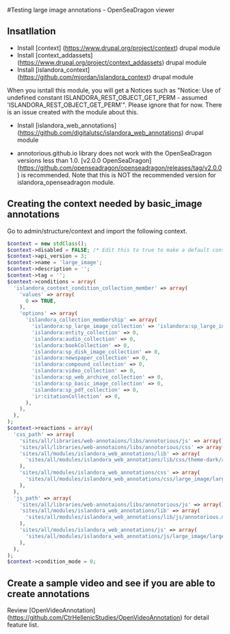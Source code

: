 #Testing large image annotations - OpenSeaDragon viewer


## Insatllation
* Install [context] (https://www.drupal.org/project/context) drupal module
* Install [context_addassets] (https://www.drupal.org/project/context_addassets) drupal module
* Install [islandora_context] (https://github.com/mjordan/islandora_context) drupal module

When you isntall this module, you will get a Notices such as "Notice: Use of undefined constant ISLANDORA_REST_OBJECT_GET_PERM - assumed 'ISLANDORA_REST_OBJECT_GET_PERM'".  Please ignore that for now.  There is an issue created with the module about this.

* Install [islandora_web_annotations] (https://github.com/digitalutsc/islandora_web_annotations) drupal module

* annotorious.github.io library does not work with the OpenSeaDragon versions less than 1.0.  [v2.0.0 OpenSeaDragon] (https://github.com/openseadragon/openseadragon/releases/tag/v2.0.0) is recommended.  Note that this is NOT the recommended version for islandora_openseadragon module.  

## Creating the context needed by basic_image annotations
Go to admin/structure/context and import the following context.

```php
$context = new stdClass();
$context->disabled = FALSE; /* Edit this to true to make a default context disabled initially */
$context->api_version = 3;
$context->name = 'large_image';
$context->description = '';
$context->tag = '';
$context->conditions = array(
  'islandora_context_condition_collection_member' => array(
    'values' => array(
      0 => TRUE,
    ),
    'options' => array(
      'islandora_collection_membership' => array(
        'islandora:sp_large_image_collection' => 'islandora:sp_large_image_collection',
        'islandora:entity_collection' => 0,
        'islandora:audio_collection' => 0,
        'islandora:bookCollection' => 0,
        'islandora:sp_disk_image_collection' => 0,
        'islandora:newspaper_collection' => 0,
        'islandora:compound_collection' => 0,
        'islandora:video_collection' => 0,
        'islandora:sp_web_archive_collection' => 0,
        'islandora:sp_basic_image_collection' => 0,
        'islandora:sp_pdf_collection' => 0,
        'ir:citationCollection' => 0,
      ),
    ),
  ),
);
$context->reactions = array(
  'css_path' => array(
    'sites/all/libraries/web-annotaions/libs/annotorious/js' => array(),
    'sites/all/libraries/web-annotaions/libs/annotorious/css' => array(),
    'sites/all/modules/islandora_web_annotations/lib' => array(
      'sites/all/modules/islandora_web_annotations/lib/css/theme-dark/annotorious-dark.css' => 'sites/all/modules/islandora_web_annotations/lib/css/theme-dark/annotorious-dark.css',
    ),
    'sites/all/modules/islandora_web_annotations/css' => array(
      'sites/all/modules/islandora_web_annotations/css/large_image/large_image.css' => 'sites/all/modules/islandora_web_annotations/css/large_image/large_image.css',
    ),
  ),
  'js_path' => array(
    'sites/all/libraries/web-annotaions/libs/annotorious/js' => array(),
    'sites/all/modules/islandora_web_annotations/lib' => array(
      'sites/all/modules/islandora_web_annotations/lib/js/annotorious.min.js' => 'sites/all/modules/islandora_web_annotations/lib/js/annotorious.min.js',
    ),
    'sites/all/modules/islandora_web_annotations/js' => array(
      'sites/all/modules/islandora_web_annotations/js/large_image/large_image.js' => 'sites/all/modules/islandora_web_annotations/js/large_image/large_image.js',
    ),
  ),
);
$context->condition_mode = 0;
```

## Create a sample video and see if you are able to create annotations
Review [OpenVideoAnnotation] (https://github.com/CtrHellenicStudies/OpenVideoAnnotation)  for detail feature list.
